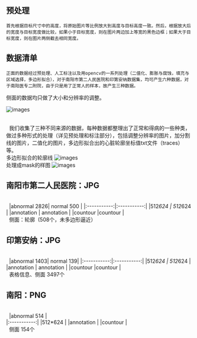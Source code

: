 
## 预处理
	首先根据目标尺寸中的高度，将原始图片等比例放大到高度与目标高度一致。然后，根据放大后的宽度与目标宽度做比较，如果小于目标宽度，则在图片两边加上等宽的黑色边框；如果大于目标宽度，则在图片两侧截去相同宽度。

## 数据清单
	正面的数据经过预处理、人工标注以及用opencv的一系列处理（二值化、膨胀与腐蚀，填充与区域选择，多边形拟合），对于南阳市第二人民医院和印第安纳数据集，均可产生六种数据，对于南阳医专二附院，由于只是用了正常人的样本，故产生三种数据。
侧面的数据均只做了大小和分辨率的调整。

![images](https://github.com/cardiacai/cardiacai/raw/master/images/%E5%9B%BE%E7%89%87%E9%A2%84%E5%A4%84%E7%90%86%E6%B5%81%E7%A8%8B.png)

<br/> 
我们收集了三种不同来源的数据，每种数据都整理出了正常和得病的一些种类，做过多种形式的处理（详见预处理和标注部分），包括调整分辨率的图片，加分割线的图片，二值化的图片，多边形拟合出的心脏轮廓坐标值txt文件（traces）等。
<br/>
多边形拟合的轮廓线
![images](https://github.com/cardiacai/CardiacAI/raw/master/images/%E5%A4%9A%E8%BE%B9%E5%BD%A2%E6%8B%9F%E5%90%88.png)
<br/>
处理成mask的样图
![images](https://github.com/cardiacai/CardiacAI/raw/master/images/heart_masks.png)
<br/>
## 南阳市第二人民医院：JPG
<br> 
|abnormal 2826|  normal 500 |
|:-----------:|:-----------:| 
|512*624      | 512*624     |
|annotation   | annotation  |
|countour     |countour     |
<br/> 
 侧面：轮廓  (508个，未多边形逼近）

## 印第安纳：JPG
<br> 
|abnormal 1403|  normal 139| 
|:-----------:|:-----------:| 
|512*624      | 512*624     |
|annotation   | annotation  |
|countour     |countour     |
<br/> 
表格信息、侧面 3497个

## 南阳：PNG
<br> 
|abnormal 514 |  
|:-----------:|
|512*624      | 
|annotation   |
|countour     |
<br/> 
侧面 154个


